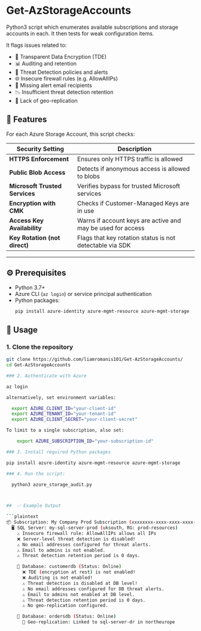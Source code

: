# Get-AzStorageAccounts
Python3 script which enumerates available subscriptions and storage accounts in each. It then tests for weak configuration items. 

It flags issues related to:

- 🔐 Transparent Data Encryption (TDE)
- 📊 Auditing and retention
- 🚨 Threat Detection policies and alerts
- 🌐 Insecure firewall rules (e.g. AllowAllIPs)
- 📩 Missing alert email recipients
- 📉 Insufficient threat detection retention
- 🔁 Lack of geo-replication

## 📌 Features

For each Azure Storage Account, this script checks:

| Security Setting                  | Description                                                  |
|----------------------------------|--------------------------------------------------------------|
| **HTTPS Enforcement**            | Ensures only HTTPS traffic is allowed                        |
| **Public Blob Access**           | Detects if anonymous access is allowed to blobs              |
| **Microsoft Trusted Services**   | Verifies bypass for trusted Microsoft services               |
| **Encryption with CMK**          | Checks if Customer-Managed Keys are in use                   |
| **Access Key Availability**      | Warns if account keys are active and may be used for access  |
| **Key Rotation (not direct)**    | Flags that key rotation status is not detectable via SDK     |

---

## ⚙️ Prerequisites

- Python 3.7+
- Azure CLI (`az login`) or service principal authentication
- Python packages:
  ```bash
  pip install azure-identity azure-mgmt-resource azure-mgmt-storage

## 🔧 Usage

### 1. Clone the repository

```bash
git clone https://github.com/liamromanis101/Get-AzStorageAccounts/
cd Get-AzStorageAccounts

### 2. Authenticate with Azure

az login

alternatively, set environment variables:

  export AZURE_CLIENT_ID="your-client-id"
  export AZURE_TENANT_ID="your-tenant-id"
  export AZURE_CLIENT_SECRET="your-client-secret"

To limit to a single subscription, also set:

    export AZURE_SUBSCRIPTION_ID="your-subscription-id"

### 3. Install required Python packages

pip install azure-identity azure-mgmt-resource azure-mgmt-storage

### 4. Run the script:

  python3 azure_storage_audit.py



##  ✅ Example Output

```plaintext
📦 Subscription: My Company Prod Subscription (xxxxxxxx-xxxx-xxxx-xxxx-xxxxxxxxxxxx)
  🖥️ SQL Server: my-sql-server-prod (uksouth, RG: prod-resources)
    ⚠️ Insecure firewall rule: AllowAllIPs allows all IPs
    ❌ Server-level threat detection is disabled!
    ⚠️ No email addresses configured for threat alerts.
    ⚠️ Email to admins is not enabled.
    ⚠️ Threat detection retention period is 0 days.

    📂 Database: customerdb (Status: Online)
      ❌ TDE (encryption at rest) is not enabled!
      ❌ Auditing is not enabled!
      ⚠️ Threat detection is disabled at DB level!
      ⚠️ No email addresses configured for DB threat alerts.
      ⚠️ Email to admins not enabled at DB level.
      ⚠️ Threat detection retention period is 0 days.
      ⚠️ No geo-replication configured.

    📂 Database: ordersdb (Status: Online)
      🔁 Geo-replication: Linked to sql-server-dr in northeurope

